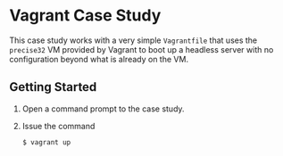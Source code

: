 Vagrant Case Study
==================

This case study works with a very simple `Vagrantfile` that uses the `precise32` VM provided by Vagrant to boot up a headless server with no configuration beyond what is already on the VM.

Getting Started
---------------

  1. Open a command prompt to the case study.
  2. Issue the command

     `$ vagrant up`
